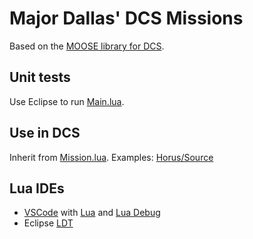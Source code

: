 # Major Dallas' DCS Missions

Based on the [MOOSE library for DCS](https://github.com/FlightControl-Master/MOOSE).

## Unit tests

Use Eclipse to run [Main.lua](https://github.com/kdallas1/dcs-missions/blob/master/Source/Main.lua).

## Use in DCS

Inherit from [Mission.lua](https://github.com/kdallas1/dcs-missions/blob/master/Source/KD/Mission.lua). Examples: [Horus/Source](https://github.com/kdallas1/dcs-missions/tree/master/Horus/Source)

## Lua IDEs

- [VSCode](https://code.visualstudio.com/download) with [Lua](https://marketplace.visualstudio.com/items?itemName=sumneko.lua) and [Lua Debug](https://marketplace.visualstudio.com/items?itemName=actboy168.lua-debug)
- Eclipse [LDT](https://www.eclipse.org/ldt/)
